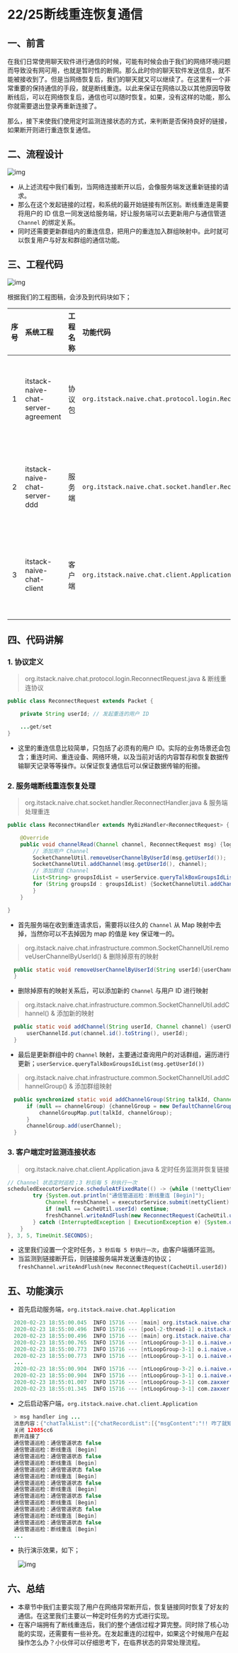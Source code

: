 # 22/25断线重连恢复通信

## 一、前言

在我们日常使用聊天软件进行通信的时候，可能有时候会由于我们的网络环境问题而导致没有网可用，也就是暂时性的断网。那么此时你的聊天软件发送信息，就不能被接收到了。但是当网络恢复后，我们的聊天就又可以继续了。在这里有一个非常重要的保持通信的手段，就是断线重连。以此来保证在网络以及以其他原因导致断线后，可以在网络恢复后，通信也可以随时恢复。如果，没有这样的功能，那么你就需要退出登录再重新连接了。

那么，接下来使我们使用定时监测连接状态的方式，来判断是否保持良好的链接，如果断开则进行重连恢复通信。

## 二、流程设计

![img](https://images.gitbook.cn/xFT4SV)

- 从上述流程中我们看到，当网络连接断开以后，会像服务端发送重新链接的请求。
- 那么在这个发起链接的过程，和系统的最开始链接有所区别。断线重连是需要将用户的 ID 信息一同发送给服务端，好让服务端可以去更新用户与通信管道 `Channel` 的绑定关系。
- 同时还需要更新群组内的重连信息，把用户的重连加入群组映射中。此时就可以恢复用户与好友和群组的通信功能。

## 三、工程代码

![img](https://images.gitbook.cn/kvn4ua)

根据我们的工程图稿，会涉及到代码块如下；

| 序号 | 系统工程                            | 工程名称 | 功能代码                                                 | 描述             |
| :--: | :---------------------------------- | :------: | :------------------------------------------------------- | :--------------- |
|  1   | itstack-naive-chat-server-agreement |  协议包  | `org.itstack.naive.chat.protocol.login.ReconnectRequest` | 断线重连请求协议 |
|  2   | itstack-naive-chat-server-ddd       |  服务端  | `org.itstack.naive.chat.socket.handler.ReconnectHandler` | 处理断线重连请求 |
|  3   | itstack-naive-chat-client           |  客户端  | `org.itstack.naive.chat.client.Application`              | 定时监测连接状态 |

## 四、代码讲解

### 1. 协议定义

> org.itstack.naive.chat.protocol.login.ReconnectRequest.java & 断线重连协议

```java
public class ReconnectRequest extends Packet {

    private String userId; // 发起重连的用户 ID

    ...get/set
}
```

- 这里的重连信息比较简单，只包括了必须有的用户 ID。实际的业务场景还会包含；重连时间、重连设备、网络环境，以及当前对话的内容暂存和恢复数据传输聊天记录等等操作。以保证恢复通信后可以保证数据传输的衔接。

### 2. 服务端断线重连恢复处理

> org.itstack.naive.chat.socket.handler.ReconnectHandler.java & 服务端处理重连

```java
public class ReconnectHandler extends MyBizHandler<ReconnectRequest> {

    @Override
    public void channelRead(Channel channel, ReconnectRequest msg) {logger.info("客户端断线重连处理。userId：{}", msg.getUserId());
        // 添加用户 Channel
        SocketChannelUtil.removeUserChannelByUserId(msg.getUserId());
        SocketChannelUtil.addChannel(msg.getUserId(), channel);
        // 添加群组 Channel
        List<String> groupsIdList = userService.queryTalkBoxGroupsIdList(msg.getUserId());
        for (String groupsId : groupsIdList) {SocketChannelUtil.addChannelGroup(groupsId, channel);
        }
    }

}
```

- 首先服务端在收到重连请求后，需要将以往久的 `Channel` 从 Map 映射中去掉，当然你可以不去掉因为 map 的值是 key 保证唯一的。

> org.itstack.naive.chat.infrastructure.common.SocketChannelUtil.removeUserChannelByUserId() & 删除掉原有的映射

```java
  public static void removeUserChannelByUserId(String userId){userChannel.remove(userId);
  }
```

- 删除掉原有的映射关系后，可以添加新的 `Channel` 与用户 ID 进行映射

> org.itstack.naive.chat.infrastructure.common.SocketChannelUtil.addChannel() & 添加新的映射

```java
  public static void addChannel(String userId, Channel channel) {userChannel.put(userId, channel);
      userChannelId.put(channel.id().toString(), userId);
  }
```

- 最后是更新群组中的 `Channel` 映射，主要通过查询用户的对话群组，遍历进行更新；`userService.queryTalkBoxGroupsIdList(msg.getUserId())`

> org.itstack.naive.chat.infrastructure.common.SocketChannelUtil.addChannelGroup() & 添加群组映射

```java
  public synchronized static void addChannelGroup(String talkId, Channel userChannel) {ChannelGroup channelGroup = channelGroupMap.get(talkId);
      if (null == channelGroup) {channelGroup = new DefaultChannelGroup(GlobalEventExecutor.INSTANCE);
          channelGroupMap.put(talkId, channelGroup);
      }
      channelGroup.add(userChannel);
  }
```

### 3. 客户端定时监测连接状态

> org.itstack.naive.chat.client.Application.java & 定时任务监测并恢复链接

```java
// Channel 状态定时巡检；3 秒后每 5 秒执行一次
scheduledExecutorService.scheduleAtFixedRate(() -> {while (!nettyClient.isActive()) {System.out.println("通信管道巡检：通信管道状态" + nettyClient.isActive());
        try {System.out.println("通信管道巡检：断线重连 [Begin]");
            Channel freshChannel = executorService.submit(nettyClient).get();
            if (null == CacheUtil.userId) continue;
            freshChannel.writeAndFlush(new ReconnectRequest(CacheUtil.userId));
        } catch (InterruptedException | ExecutionException e) {System.out.println("通信管道巡检：断线重连 [Error]");}
    }
}, 3, 5, TimeUnit.SECONDS);
```

- 这里我们设置一个定时任务，`3 秒后每 5 秒执行一次`，由客户端循环监测。
- 当监测到链接断开后，则链接服务端并发送重连的协议；`freshChannel.writeAndFlush(new ReconnectRequest(CacheUtil.userId))`

## 五、功能演示

- 首先启动服务端，`org.itstack.naive.chat.Application`

```java
  2020-02-23 18:55:00.045  INFO 15716 --- [main] org.itstack.naive.chat.Application       : NettyServer 启动服务开始 port：7397
  2020-02-23 18:55:00.496  INFO 15716 --- [pool-2-thread-1] o.itstack.naive.chat.socket.NettyServer  : socket server start done. 
  2020-02-23 18:55:00.496  INFO 15716 --- [main] org.itstack.naive.chat.Application       : NettyServer 启动服务完成 /0:0:0:0:0:0:0:0:7397
  2020-02-23 18:55:00.765  INFO 15716 --- [ntLoopGroup-3-1] o.i.naive.chat.socket.MyBizHandler       : 客户端连接通知：[id: 0x2c06e5bb, L:/127.0.0.1:7397 - R:/127.0.0.1:1493]
  2020-02-23 18:55:00.773  INFO 15716 --- [ntLoopGroup-3-1] o.i.naive.chat.socket.MyBizHandler       : 客户端连接通知：[id: 0x2c06e5bb, L:/127.0.0.1:7397 - R:/127.0.0.1:1493]
  2020-02-23 18:55:00.773  INFO 15716 --- [ntLoopGroup-3-1] o.i.naive.chat.socket.MyBizHandler       : 客户端连接通知：[id: 0x2c06e5bb, L:/127.0.0.1:7397 - R:/127.0.0.1:1493]
  ...
  2020-02-23 18:55:00.904  INFO 15716 --- [ntLoopGroup-3-2] o.i.naive.chat.socket.MyBizHandler       : 客户端断线重连处理。userId：523088136
  2020-02-23 18:55:00.904  INFO 15716 --- [ntLoopGroup-3-1] o.i.naive.chat.socket.MyBizHandler       : 客户端断线重连处理。userId：184172133
  2020-02-23 18:55:01.007  INFO 15716 --- [ntLoopGroup-3-1] com.zaxxer.hikari.HikariDataSource       : HikariPool-1 - Starting...
  2020-02-23 18:55:01.345  INFO 15716 --- [ntLoopGroup-3-1] com.zaxxer.hikari.HikariDataSource       : HikariPool-1 - Start completed.
```

- 之后启动客户端，`org.itstack.naive.chat.client.Application`

```java
  > msg handler ing ...
  消息内容：{"chatTalkList":[{"chatRecordList":[{"msgContent":"!! 咋了就知道吃，不学习呀！","msgDate":1582428896000,"msgType":1,"talkId":"184172133","userId":"523088136"},{"msgContent":"走了走了！","msgDate":1582428878000,"msgType":0,"talkId":"184172133","userId":"523088136"},{"msgContent":"咿呀！又推荐你的博客了！","msgDate":1582428875000,"msgType":0,"talkId":"184172133","userId":"523088136"},{"msgContent":"可香了，要不要来吃饭。吃完在学习。https://bugstack.cn","msgDate":1582428864000,"msgType":1,"talkId":"184172133","userId":"523088136"},{"msgContent":"做饭呢，做饭呢。","msgDate":1582428838000,"msgType":1,"talkId":"184172133","userId":"523088136"},{"msgContent":"怎么不说话？","msgDate":1582428829000,"msgType":0,"talkId":"184172133","userId":"523088136"},{"msgContent":"小傅哥，中午好哦。周末你在家干啥呢","msgDate":1582428817000,"msgType":0,"talkId":"184172133","userId":"523088136"}],"talkHead":"01_50","talkId":"184172133","talkName":"小傅哥","talkType":0},{"chatRecordList":[{"msgContent":"萝卜","msgDate":1582442835000,"msgType":0,"talkId":"5307397","userHead":"04_50","userId":"523088136","userNickName":"哈尼克兔"},{"msgContent":"你太胖了，你吃点罗布吧","msgDate":1582442830000,"msgType":0,"talkId":"5307397","userHead":"04_50","userId":"523088136","userNickName":"哈尼克兔"},{"msgContent":"哈哈哈，我也在。我想吃肉","msgDate":1582442820000,"msgType":1,"talkId":"5307397","userHead":"03_50","userId":"796542178","userNickName":"团团"},{"msgContent":"我在家呢，今天周末了。自己做点好吃的。","msgDate":1582442809000,"msgType":1,"talkId":"5307397","userHead":"01_50","userId":"184172133","userNickName":"小傅哥"},{"msgContent":"嗨，小伙伴们，你们都在干啥呢？","msgDate":1582442792000,"msgType":0,"talkId":"5307397","userHead":"04_50","userId":"523088136","userNickName":"哈尼克兔"}],"talkHead":"group_1","talkId":"5307397","talkName":"虫洞技术栈 (1024)","talkType":1}],"command":2,"groupsList":[{"groupHead":"group_1","groupId":"5307397","groupName":"虫洞技术栈 (1024)"}],"success":true,"userFriendList":[{"friendHead":"01_50","friendId":"184172133","friendName":"小傅哥"}],"userHead":"04_50","userId":"523088136","userNickName":"哈尼克兔"}
  关闭 12085cc6
  断开连接了
  通信管道巡检：通信管道状态 false
  通信管道巡检：断线重连 [Begin]
  通信管道巡检：通信管道状态 false
  通信管道巡检：断线重连 [Begin]
  通信管道巡检：通信管道状态 false
  通信管道巡检：断线重连 [Begin]
  通信管道巡检：通信管道状态 false
  通信管道巡检：断线重连 [Begin]
  通信管道巡检：通信管道状态 false
  通信管道巡检：断线重连 [Begin]
  通信管道巡检：通信管道状态 false
  通信管道巡检：断线重连 [Begin]
  通信管道巡检：通信管道状态 false
  通信管道巡检：断线重连 [Begin]
  ...
```

- 执行演示效果，如下；

  ![img](https://images.gitbook.cn/SW2LWd)

## 六、总结

- 本章节中我们主要实现了用户在网络异常断开后，恢复链接同时恢复了好友的通信。在这里我们主要以一种定时任务的方式进行实现。
- 在客户端拥有了断线重连后，我们的整个通信过程才算完整。同时除了核心功能的实现，还需要有一些补充。在发起重连的过程中，如果这个时候用户在起操作怎么办？小伙伴可以仔细思考下，在临界状态的异常处理流程。